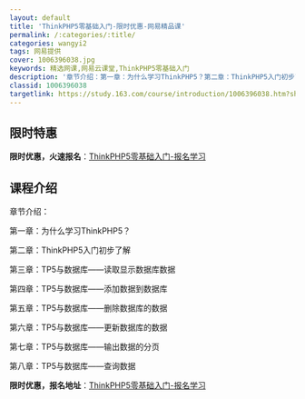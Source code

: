 ```yaml
---
layout: default
title: 'ThinkPHP5零基础入门-限时优惠-网易精品课'
permalink: /:categories/:title/
categories: wangyi2
tags: 网易提供
cover: 1006396038.jpg
keywords: 精选网课,网易云课堂,ThinkPHP5零基础入门
description: '章节介绍：第一章：为什么学习ThinkPHP5？第二章：ThinkPHP5入门初步了解第三章：TP5与数据库——读取显示'
classid: 1006396038
targetlink: https://study.163.com/course/introduction/1006396038.htm?share=1&shareId=1025206652&utm_campaign=share&utm_medium=iphoneShare&utm_source=&utm_u=1025206652
---
```


## 限时特惠

**限时优惠，火速报名**：[ThinkPHP5零基础入门-报名学习](https://study.163.com/course/introduction/1006396038.htm?share=1&shareId=1025206652&utm_campaign=share&utm_medium=iphoneShare&utm_source=&utm_u=1025206652)

## 课程介绍

章节介绍：

第一章：为什么学习ThinkPHP5？

第二章：ThinkPHP5入门初步了解



第三章：TP5与数据库——读取显示数据库数据



第四章：TP5与数据库——添加数据到数据库



第五章：TP5与数据库——删除数据库的数据



第六章：TP5与数据库——更新数据库的数据



第七章：TP5与数据库——输出数据的分页



第八章：TP5与数据库——查询数据

**限时优惠，报名地址**：[ThinkPHP5零基础入门-报名学习](https://study.163.com/course/introduction/1006396038.htm?share=1&shareId=1025206652&utm_campaign=share&utm_medium=iphoneShare&utm_source=&utm_u=1025206652)

